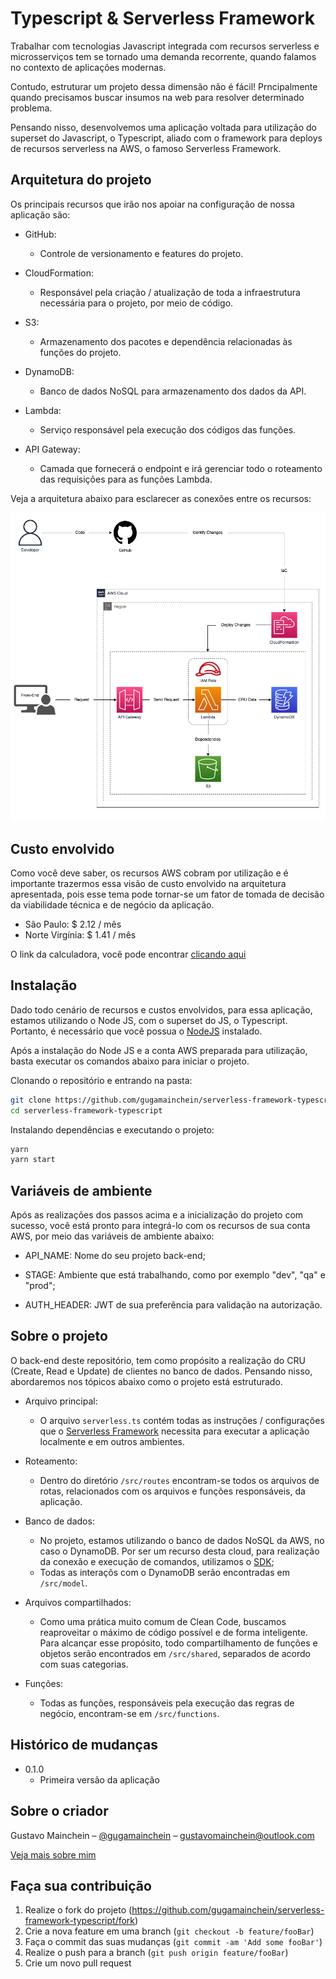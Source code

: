 # Typescript & Serverless Framework

Trabalhar com tecnologias Javascript integrada com recursos serverless e microsserviços tem se tornado uma demanda recorrente, quando falamos no contexto de aplicações modernas.

Contudo, estruturar um projeto dessa dimensão não é fácil! Prncipalmente quando precisamos buscar insumos na web para resolver determinado problema.

Pensando nisso, desenvolvemos uma aplicação voltada para utilização do superset do Javascript, o Typescript, aliado com o framework para deploys de recursos serverless na AWS, o famoso Serverless Framework.

## Arquitetura do projeto

Os principais recursos que irão nos apoiar na configuração de nossa aplicação são:

- GitHub:

  - Controle de versionamento e features do projeto.

- CloudFormation:

  - Responsável pela criação / atualização de toda a infraestrutura necessária para o projeto, por meio de código.

- S3:

  - Armazenamento dos pacotes e dependência relacionadas às funções do projeto.

- DynamoDB:

  - Banco de dados NoSQL para armazenamento dos dados da API.

- Lambda:

  - Serviço responsável pela execução dos códigos das funções.

- API Gateway:
  - Camada que fornecerá o endpoint e irá gerenciar todo o roteamento das requisições para as funções Lambda.

Veja a arquitetura abaixo para esclarecer as conexões entre os recursos:

![Arquitetura AWS](https://github.com/gugamainchein/serverless-framework-typescript/blob/master/docs/architecture/architecture.png?raw=true)

## Custo envolvido

Como você deve saber, os recursos AWS cobram por utilização e é importante trazermos essa visão de custo envolvido na arquitetura apresentada, pois esse tema pode tornar-se um fator de tomada de decisão da viabilidade técnica e de negócio da aplicação.

- São Paulo: $ 2.12 / mês
- Norte Virgínia: $ 1.41 / mês

O link da calculadora, você pode encontrar [clicando aqui][calc-aws]

## Instalação

Dado todo cenário de recursos e custos envolvidos, para essa aplicação, estamos utilizando o Node JS, com o superset do JS, o Typescript. Portanto, é necessário que você possua o [NodeJS][nodejs] instalado.

Após a instalação do Node JS e a conta AWS preparada para utilização, basta executar os comandos abaixo para iniciar o projeto.

Clonando o repositório e entrando na pasta:

```sh
git clone https://github.com/gugamainchein/serverless-framework-typescript
cd serverless-framework-typescript
```

Instalando dependências e executando o projeto:

```sh
yarn
yarn start
```

## Variáveis de ambiente

Após as realizações dos passos acima e a inicialização do projeto com sucesso, você está pronto para integrá-lo com os recursos de sua conta AWS, por meio das variáveis de ambiente abaixo:

- API_NAME: Nome do seu projeto back-end;

- STAGE: Ambiente que está trabalhando, como por exemplo "dev", "qa" e "prod";

- AUTH_HEADER: JWT de sua preferência para validação na autorização.

## Sobre o projeto

O back-end deste repositório, tem como propósito a realização do CRU (Create, Read e Update) de clientes no banco de dados. Pensando nisso, abordaremos nos tópicos abaixo como o projeto está estruturado.

- Arquivo principal:

  - O arquivo `serverless.ts` contém todas as instruções / configurações que o [Serverless Framework][serverless-framework] necessita para executar a aplicação localmente e em outros ambientes.

- Roteamento:

  - Dentro do diretório `/src/routes` encontram-se todos os arquivos de rotas, relacionados com os arquivos e funções responsáveis, da aplicação.

- Banco de dados:

  - No projeto, estamos utilizando o banco de dados NoSQL da AWS, no caso o DynamoDB. Por ser um recurso desta cloud, para realização da conexão e execução de comandos, utilizamos o [SDK][aws-sdk];
  - Todas as interaçõs com o DynamoDB serão encontradas em `/src/model`.

- Arquivos compartilhados:

  - Como uma prática muito comum de Clean Code, buscamos reaproveitar o máximo de código possível e de forma inteligente. Para alcançar esse propósito, todo compartilhamento de funções e objetos serão encontrados em `/src/shared`, separados de acordo com suas categorias.

- Funções:
  - Todas as funções, responsáveis pela execução das regras de negócio, encontram-se em `/src/functions`.

## Histórico de mudanças

- 0.1.0
  - Primeira versão da aplicação

## Sobre o criador

Gustavo Mainchein – [@gugamainchein](https://www.instagram.com/gugamainchein) – gustavomainchein@outlook.com

[Veja mais sobre mim](https://github.com/gugamainchein)

## Faça sua contribuição

1. Realize o fork do projeto (<https://github.com/gugamainchein/serverless-framework-typescript/fork>)
2. Crie a nova feature em uma branch (`git checkout -b feature/fooBar`)
3. Faça o commit das suas mudanças (`git commit -am 'Add some fooBar'`)
4. Realize o push para a branch (`git push origin feature/fooBar`)
5. Crie um novo pull request

[npm-image]: https://img.shields.io/npm/v/datadog-metrics.svg?style=flat-square
[npm-url]: https://docs.npmjs.com/cli/v8
[nodejs]: https://nodejs.org/en/
[calc-aws]: https://calculator.aws/#/estimate?id=3934f1535f86486af8b505fa82707e0722be1316
[serverless-framework]: https://www.serverless.com/framework/docs
[aws-sdk]: https://aws.amazon.com/sdk-for-javascript/
